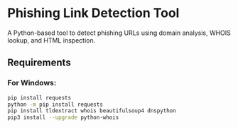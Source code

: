 # Phishing Link Detection Tool

A Python-based tool to detect phishing URLs using domain analysis, WHOIS lookup, and HTML inspection.

## Requirements

### For Windows:
```bash
pip install requests
python -m pip install requests
pip install tldextract whois beautifulsoup4 dnspython
pip3 install --upgrade python-whois
